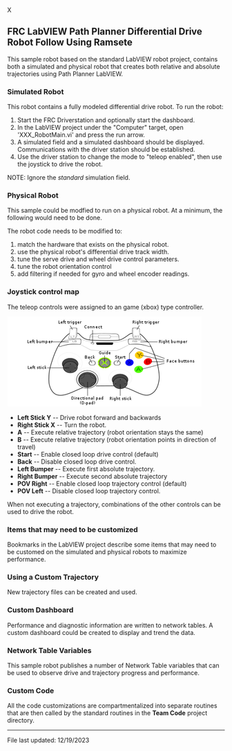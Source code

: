 X
## FRC LabVIEW Path Planner Differential Drive Robot Follow Using Ramsete

This sample robot based on the standard LabVIEW robot project, contains both a simulated and physical robot that creates both relative and absolute trajectories using Path Planner LabVIEW.  

### Simulated Robot

This robot contains a fully modeled differential drive robot.  To run the robot:

1. Start the FRC Driverstation and optionally start the dashboard.
1. In the LabVIEW project under the "Computer" target, open 'XXX_RobotMain.vi' and press the run arrow. 
1. A simulated field and a simulated dashboard should be displayed.  Communications with the driver station should be established.
1. Use the driver station to change the mode to "teleop enabled", then use the joystick to drive the robot.


NOTE:  Ignore the *standard* simulation field.

### Physical Robot

This sample could be modfied to run on a physical robot.  At a minimum, the following would need to be done.

The robot code needs to be modified to:
1. match the hardware that exists on the physical robot.
2. use the physical robot's differential drive track width.
3. tune the serve drive and wheel drive control parameters.
4. tune the robot orientation control
5. add filtering if needed for gyro and wheel encoder readings.

### Joystick control map

The teleop controls were assigned to an game (xbox) type controller.

![joystick!](images/xbox-360_controller.png)

- **Left Stick Y** -- Drive robot forward and backwards
- **Right Stick X** -- Turn the robot.
- **A** -- Execute relative trajectory (robot orientation stays the same)
- **B** -- Execute relative trajectory (robot orientation points in direction of travel)
- **Start** -- Enable closed loop drive control (default)
- **Back** -- Disable closed loop drive control.
- **Left Bumper** -- Execute first absolute trajectory.
- **Right Bumper** -- Execute second absolute trajectory
- **POV Right** -- Enable closed loop trajectory control (default)
- **POV Left** -- Disable closed loop trajectory control.

When not executing a trajectory, combinations of the other controls can be used to drive the robot.  

### Items that may need to be customized

Bookmarks in the LabVIEW project describe some items that may need to be customed on the simulated and physical robots to maximize performance.  


### Using a Custom Trajectory

New trajectory files can be created and used.  

### Custom Dashboard

Performance and diagnostic information are written to network tables.  A custom dashboard could be created to display and trend the data.

### Network Table Variables

This sample robot publishes a number of Network Table variables that can be used to observe drive and trajectory progress and performance.


### Custom Code

All the code customizations are compartmentalized into separate routines that are then called by the standard routines in the **Team Code** project directory.



---
File last updated: 12/19/2023

